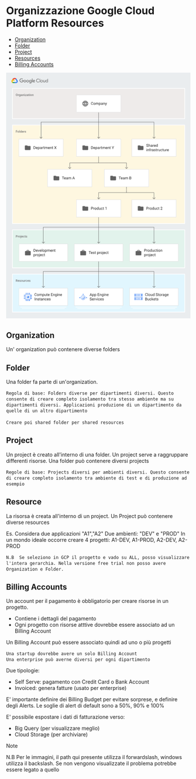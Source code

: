 # Organizzazione Google Cloud Platform Resources


- [Organization](#organization)
- [Folder](#folder)
- [Project](#project)
- [Resources](#resources)
- [Billing Accounts](#billing-accounts)

![gerarchia_GCP](Images/gerarchia_GCP.png)

## Organization
Un' organization può contenere diverse folders
## Folder
Una folder fa parte di un'organization. 

    Regola di base: Folders diverse per dipartimenti diversi. Questo consente di creare completo isolamento tra stesso ambiente ma su dipartimenti diversi. Applicazioni produzione di un dipartimento da quelle di un altro dipartimento

    Creare poi shared folder per shared resources
## Project
Un project è creato all'interno di una folder. Un project serve a raggruppare differenti risorse. Una folder può contenere diversi projects

    Regole di base: Projects diversi per ambienti diversi. Questo consente di creare completo isolamento tra ambiente di test e di produzione ad esempio

## Resource
La risorsa è creata all'interno di un project. Un Project può contenere diverse resources

Es. Considera due applicazioni "A1","A2"
    Due ambienti: "DEV" e "PROD"
    In un mondo ideale occorre creare 4 progetti: A1-DEV, A1-PROD, A2-DEV, A2-PROD

    N.B  Se seleziono in GCP il progetto e vado su ALL, posso visualizzare l'intera gerarchia. Nella versione free trial non posso avere Organization e Folder.

## Billing Accounts

Un account per il pagamento è obbligatorio per creare risorse in un progetto.
- Contiene i dettagli del pagamento
- Ogni progetto con risorse atttive dovrebbe essere associato ad un Billing Account

Un Billing Account può essere associato quindi ad uno o più progetti

    Una startup dovrebbe avere un solo Billing Account
    Una enterprise può averne diversi per ogni dipartimento

Due tipologie:
- Self Serve: pagamento con Credit Card o Bank Account
- Invoiced: genera fatture (usato per enterprise)

E' importante definire dei Billing Budget per evitare sorprese, e definire degli Alerts.
Le soglie di alert di default sono a 50%, 90% e 100%

E' possibile espostare i dati di fatturazione verso:
- Big Query (per visualizzare meglio)
- Cloud Storage (per archiviare)

Note

N.B Per le immagini, il path qui presente utilizza il forwardslash, windows utilizza il backslash. Se non vengono visualizzate il problema potrebbe essere legato a quello